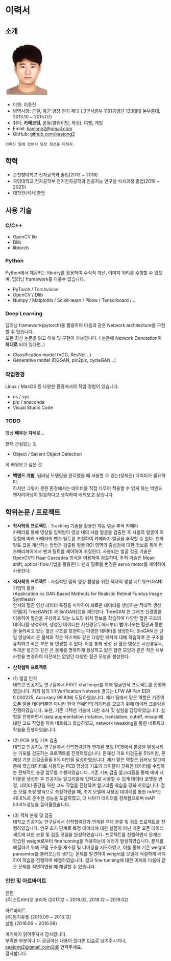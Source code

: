 # 이력서


## 소개
![프로필이미지](https://github.com/kaejong2/-resume/blob/master/resume-image.png)
- 이름: 이종진
- 병역사항: 군필, 육군 병장 만기 제대 ( 3군사령부 1101공병단 133대대 본부중대, 2013.10 ~ 2015.07)
- 취미:  **카페코딩**, 운동(클라이밍, 복싱), 여행, 게임
- Email: kaejong2@gmail.com
- GitHub: [github.com/kaejong2](https://github.com/kaejong2)

```
어떠한 일에 있어서 당장 최선을 다하자.
```


## 학력
- 순천향대학교 전자공학과 졸업(2012 ~ 2018)
- 국민대학교 전자공학부 전기전자공학과 인공지능 연구실 석사과정 졸업(2019 ~ 2021)\
- 대학원(석사)졸업
  

## 사용 기술
### C/C++
- OpenCV lib
- Dlib
- libtorch

### Python
Python에서 제공되는 library를 활용하여 수식적 계산, 이미지 처리를 수행할 수 있으며, 딥러닝 framework를 다룰수 있습니다.
- PyTorch / Torchvision
- OpenCV / Dlib
- Numpy / Matplotlib / Scikit-learn / Pillow / Tensorboard / ..

### Deep Learning
딥러닝 framework(pytorch)를 활용하여 다음과 같은 Network architecture를 구현할 수 있습니다. \
또한 최신 논문을 읽고 이해 및 구현이 가능합니다. ( 논문에 Network Denotation이 **제대로** 되어 있다면..)
- Classification model (VGG, ResNet ..)
- Generative model (DGGAN, pix2pix, cycleGAN ..)

### 작업환경
Linux / MacOS 등 다양한 환경에서의 작업 경험이 있습니다.
- os / sys
- pip / anaconda
- Visual Studio Code

### TODO
항상 **배우는 자세**로... <br/>

현재 관심있는 것
- Object / Salient Object Detection

꼭 배워보고 싶은 것
- **백엔드 개발**, 딥러닝 모델링을 완료했을 때 사용할 수 있는(정제된) 데이터가 필요하다. \
하지만 그렇지 못한 환경에서는 데이터를 직접 다루어 적용할 수 있게 하는 백엔드 엔지리어닝이 필요하다고 생각하여 배워보고 싶습니다.


## 학위논문 / 프로젝트

- **학사학위 프로젝트** : Tracking 기술을 활용한 자동 얼굴 추적 카메라\
카메라를 통해 영상을 입력받아 영상 내의 사람 얼굴을 검출한 후 사람의 얼굴이 이동함에 따라 카메라의 팬과 틸트를 조절하여 카메라가 얼굴을 추적할 수 있다. 팬과 틸트 값을 계산하는 방법은 검출된 얼굴 ROI 영역의 중심점에 대한 정보를 통해 라즈베리파이에서 팬과 틸트를 제어하여 조절한다. 사용되는 얼굴 검출 기술은 OpenCV의 Haar Cascades 방식을 이용하여  검출하며, 추적 기술은  Mean shift, optical flow기법을 활용한다. 팬과 틸트를 변경은 servo motor를 제어하여 사용한다.

- **석사학위 프로젝트** : 사실적인 망막 영상 합성을 위한 적대적 생성 네트워크(GAN) 기법의 활용 \
  (Application os GAN Based Methods for Realistic Retinal Fundus Image Synthesis)\
  안저의 혈관 영상 데이터 특징을 파악하여 새로운 데이터를 생성하는 적대적 생성 모델[3] TreeGAN[1]
과 SinGAN[2]을 제안한다. TreeGAN 은 그래프 신경망을 이용하여 혈관을 구성하고 있는 노드의 위치 정보를 학습하여 다양한 혈관 구조의 데이터를 생성하며, 생성된 데이터는 시신경유두에서부터 뻗어나오는 혈관과 황반을 둘러싸고 있는 혈관 구조를 표현하는 다양한 데이터를 생성한다. SinGAN 은 단일 영상에서 큰 물체와 작은 텍스쳐와 같은 다양한 패치에 대해 학습하여 큰 구조를 유지하고 작은 부분 을 변경할 수 있다. 이를 통해 생성 된 혈관 영상은 시신경유두, 두꺼운 혈관과 같은 큰 물체를 명확하게 생성하고 얇은 혈관 모양과 같은 작은 세부 사항을 변경하여 이전에는 없었던 다양한 혈관 모양을 생성한다.

- **산학협력 프로젝트**

- (1) 얼굴 인식\
대학교 인공지능 연구실에서 FRVT challenge를 위해 얼굴인식 프로젝트를 진행하였습니다. 저희 팀의 1:1 Verification Network 결과는 LFW All Pair EER 0.000225, Accuracy 99.83에 도달하였습니다. 제가 팀에서 맡은 역할은 기존의 오픈 얼굴 데이터뿐만 아니라 한국 연예인의 데이터를 모으기 위해 데이터 크롤링을 진행하였습니다. 또한, 기존 디텍션 기술에 대한 조사 및 실험을 담당하였습니다. 실험을 진행하면서 data augmentation (rotation, translation, cutoff, mixup)에 대한 코드 작업을 하여 네트워크 학습하였고, network tweaking을 통한 네트워크 학습을 진행하였습니다. 

- (2) PCB 코팅 기포 검출 \
대학교 인공지능 연구실에서 산학협력단과 연계된 코팅 PCB에서 불량을 발생시키는 기포를 검출하는 프로젝트를 진행하였습니다. 문제성 기포 미검출율 5%미만, 문제성 기포 오검출율을 5% 미만을 달성하였습니다. 제가 맡은 역할은 딥러닝 알고리즘에 학습데이터로 사용되는 PCB 영상과 기포의 레이블이 갖춰진 데이터를 수집하는 전체적인 총괄 업무를 수행하였습니다. 기존 기포 검출 알고리즘을 통해 예비 레이블을 생성한 후 인공지능 알고리즘에 입력으로 사용할 수 있게 데이터 포맷을 변경, 데이터 증강을 위한 코드 작업을 진행하여 알고리즘 학습을 강화 하였습니다. 검출 모델 측정 방식으로 측정하였을 때, 초기 모델에 사용된 데이터를 통한 mAP는 49.6%로 준수한 성능을 도달하였고, 더 나아가 데이터를 정제함으로써 mAP 53.6%성능을 끌어올렸습니다. 

- (3) 객체 분류 및 검출\
대학교 인공지능 연구실에서 산학협력단과 연계된 객체 분류 및 검출 프로젝트를 진행하였습니다. 연구 초기 단계로 특정 데이터에 대한 실험이 아닌 기존 오픈 데이터 세트에 대한 분류 및 검출 모델을 완성하였습니다. 프로젝트를 진행하면서 문제는 학습된 weight로부터 fine tunning을 적용하는데 에러가 발생하였습니다. 문제를 해결하기 위해 모델 구조를 재조정 및 디버깅을 시도하였고, 이를 통해 기존 weight paraemter를 불러오는데 생기는 문제를 발견하여 weight를 모델에 적절하게 배치하여 학습을 진행하여 해결하였습니다. 결과 fine tunning에 대한 이해와 다음에 같은 문제를 직면하였을 때 해결할 수 있습니다.



### 인턴 및 아르바이트

인턴 \
(주)스트라티오 코리아 (2017.12 ~ 2018.02, 2018.12 ~ 2019.02)

아르바이트\
(주)엄지유통 (2015.09 ~ 2015.12) \
설빙 (2016.06 ~ 2016.08)


여기까지 읽어주셔서 감사합니다. <br/>
부족한 부분이나 더 궁금하신 내용이 있다면 [이슈](https://github.com/kaejong2/-resume/issues)로 남겨주시겨나, kaejong2@gmail.com으로 연락주세요.<br/>
감사합니다.
